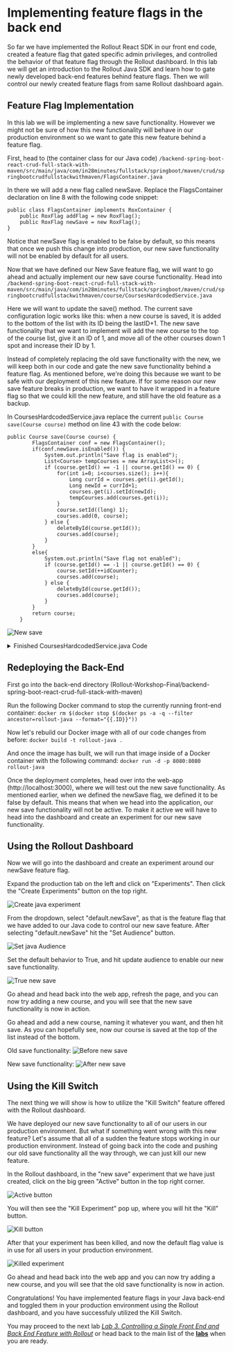 # Implementing feature flags in the back end
So far we have implemented the Rollout React SDK in our front end code, created a feature flag that gated specific admin privileges, and controlled the behavior of that feature flag through the Rollout dashboard. In this lab we will get an introduction to the Rollout Java SDK and learn how to gate newly developed back-end features behind feature flags. Then we will control our newly created feature flags from same Rollout dashboard again.

## Feature Flag Implementation
In this lab we will be implementing a new save functionality. However we might not be sure of how this new functionality will behave in our production environment so we want to gate this new feature behind a feature flag. 

First, head to (the container class for our Java code) ```/backend-spring-boot-react-crud-full-stack-with-maven/src/main/java/com/in28minutes/fullstack/springboot/maven/crud/springbootcrudfullstackwithmaven/FlagsContainer.java```

In there we will add a new flag called newSave. Replace the FlagsContainer declaration on line 8 with the following code snippet:
```
public class FlagsContainer implements RoxContainer {
	public RoxFlag addFlag = new RoxFlag();
	public RoxFlag newSave = new RoxFlag();
}
```
Notice that newSave flag is enabled to be false by default, so this means that once we push this change into production, our new save functionality will not be enabled by default for all users. 

Now that we have defined our New Save feature flag, we will want to go ahead and actually implement our new save course functionality. Head into ```/backend-spring-boot-react-crud-full-stack-with-maven/src/main/java/com/in28minutes/fullstack/springboot/maven/crud/springbootcrudfullstackwithmaven/course/CoursesHardcodedService.java```

Here we will want to update the save() method. The current save configuration logic works like this: when a new course is saved, it is added to the bottom of the list with its ID being the lastID+1. The new save functionality that we want to implement will add the new course to the top of the course list, give it an ID of 1, and move all of the other courses down 1 spot and increase their ID by 1. 

Instead of completely replacing the old save functionality with the new, we will keep both in our code and gate the new save functionality behind a feature flag. As mentioned before, we're doing this because we want to be safe with our deployment of this new feature. If for some reason our new save feature breaks in production, we want to have it wrapped in a feature flag so that we could kill the new feature, and still have the old feature as a backup.

In CoursesHardcodedService.java replace the current ```public Course save(Course course)``` method on line 43 with the code below:
```
public Course save(Course course) {
		FlagsContainer conf = new FlagsContainer();
		if(conf.newSave.isEnabled()) {
			System.out.println("Save flag is enabled");
			List<Course> tempCourses = new ArrayList<>();
			if (course.getId() == -1 || course.getId() == 0) {
				for(int i=0; i<courses.size(); i++){
					Long currId = courses.get(i).getId();
					Long newId = currId+1;
					courses.get(i).setId(newId);
					tempCourses.add(courses.get(i));
				}
				course.setId((long) 1);
				courses.add(0, course);
			} else {
				deleteById(course.getId());
				courses.add(course);
			}
		}
		else{
			System.out.println("Save flag not enabled");
			if (course.getId() == -1 || course.getId() == 0) {
				course.setId(++idCounter);
				courses.add(course);
			} else {
				deleteById(course.getId());
				courses.add(course);
			}
		}
		return course;
	}
 ```
 ![New save](img/13.png)
 
 <details><summary>Finished CoursesHardcodedService.java Code</summary>
  
  ```
  package com.in28minutes.fullstack.springboot.maven.crud.springbootcrudfullstackwithmaven.course;
import com.in28minutes.fullstack.springboot.maven.crud.springbootcrudfullstackwithmaven.FlagsContainer;

import java.util.ArrayList;
import java.util.List;
import java.util.concurrent.ExecutionException;

import org.springframework.stereotype.Service;

import io.rollout.configuration.RoxContainer;
import io.rollout.rox.server.Rox;

@Service
public class CoursesHardcodedService {

	private static List<Course> courses = new ArrayList<>();
	private static long idCounter = 0;
	private static FlagsContainer conf = new FlagsContainer();

	static {
		courses.add(new Course(++idCounter, "in28minutes", "Learn Full stack with Spring Boot and Angular"));
		courses.add(new Course(++idCounter, "in28minutes", "Learn Full stack with Spring Boot and React"));
		courses.add(new Course(++idCounter, "in28minutes", "Master Microservices with Spring Boot and Spring Cloud"));
		courses.add(new Course(++idCounter, "in28minutes",
				"Deploy Spring Boot Microservices to Cloud with Docker and Kubernetes"));

		try {
			Rox.register("default", conf);
			Rox.setup("").get();
		} catch (InterruptedException e) {
			// TODO Auto-generated catch block
			e.printStackTrace();
		} catch (ExecutionException e) {
			// TODO Auto-generated catch block
			e.printStackTrace();
		}
	}

	public List<Course> findAll() {
		return courses;
	}

	public Course save(Course course) {
		if(conf.newSave.isEnabled()) {
			System.out.println("Save flag is enabled");
			List<Course> tempCourses = new ArrayList<>();
			if (course.getId() == -1 || course.getId() == 0) {
				for(int i=0; i<courses.size(); i++){
					Long currId = courses.get(i).getId();
					Long newId = currId+1;
					courses.get(i).setId(newId);
					tempCourses.add(courses.get(i));
				}
				course.setId((long) 1);
				courses.add(0, course);
			} else {
				deleteById(course.getId());
				courses.add(course);
			}
		}
		else{
			System.out.println("Save flag not enabled");
			if (course.getId() == -1 || course.getId() == 0) {
				course.setId(++idCounter);
				courses.add(course);
			} else {
				deleteById(course.getId());
				courses.add(course);
			}
		}
		return course;
	}

	public Course deleteById(long id) {
		// Course course = findById(id);

		// if (course == null)
		// 	return null;

		// if (courses.remove(course)) {
		// 	return course;
		// }

		return null;
	}

	public Course findById(long id) {
		for (Course course : courses) {
			if (course.getId() == id) {
				return course;
			}
		}

		return null;
	}
}
```
</details>


## Redeploying the Back-End
First go into the back-end directory (Rollout-Workshop-Final/backend-spring-boot-react-crud-full-stack-with-maven)

Run the following Docker command to stop the currently running front-end container: ```docker rm $(docker stop $(docker ps -a -q --filter ancestor=rollout-java --format="{{.ID}}"))```

Now let's rebuild our Docker image with all of our code changes from before: ```docker build -t rollout-java .```

And once the image has built, we will run that image inside of a Docker container with the following command: ```docker run -d -p 8080:8080 rollout-java```

Once the deployment completes, head over into the web-app (http://localhost:3000), where we will test out the new save functionality. As mentioned earlier, when we defined the newSave flag, we defined it to be false by default. This means that when we head into the application, our new save functionality will not be active. To make it active we will have to head into the dashboard and create an experiment for our new save functionality.

## Using the Rollout Dashboard

Now we will go into the dashboard and create an experiment around our newSave feature flag. 

Expand the production tab on the left and click on "Experiments". Then click the "Create Experiments" button on the top right. 

![Create java experiment](img/16.png)

From the dropdown, select "default.newSave", as that is the feature flag that we have added to our Java code to control our new save feature. After selecting "default.newSave" hit the "Set Audience" button. 

![Set java Audience](img/17.png)

Set the default behavior to True, and hit update audience to enable our new save functionality.

![True new save](img/18.png)

Go ahead and head back into the web app, refresh the page, and you can now try adding a new course, and you will see that the new save functionality is now in action. 

Go ahead and add a new course, naming it whatever you want, and then hit save. As you can hopefully see, now our course is saved at the top of the list instead of the bottom.

Old save functionality:
![Before new save](img/14.png)

New save functionality:
![After new save](img/15.png)
## Using the Kill Switch

The next thing we will show is how to utilize the "Kill Switch" feature offered with the Rollout dashboard. 

We have deployed our new save functionality to all of our users in our production environment. But what if something went wrong with this new feature? Let's assume that all of a sudden the feature stops working in our production environment. Instead of going back into the code and pushing our old save functionality all the way through, we can just kill our new feature.

In the Rollout dashboard, in the "new save" experiment that we have just created, click on the big green "Active" button in the top right corner.

![Active button](img/19.png)

You will then see the "Kill Experiment" pop up, where you will hit the "Kill" button. 

![Kill button](img/20.png)

After that your experiment has been killed, and now the default flag value is in use for all users in your production environment.

![Killed experiment](img/21.png)

Go ahead and head back into the web app and you can now try adding a new course, and you will see that the old save functionality is now in action. 

Congratulations! You have implemented feature flags in your Java back-end and toggled them in your production environment using the Rollout dashboard, and you have successfuly utilized the Kill Switch.

You may proceed to the next lab [*Lab 3. Controlling a Single Front End and Back End Feature with Rollout*](./full-stack-feature-flags.md) or head back to the main list of the [**labs**](./README.md#workshop-labs) when you are ready.
